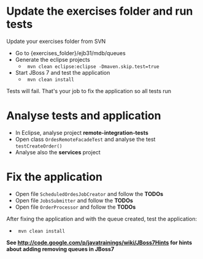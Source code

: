 # Update the exercises folder and run tests #

Update your exercises folder from SVN

  * Go to {exercises\_folder}/ejb31/mdb/queues
  * Generate the eclipse projects
    * ` mvn clean eclipse:eclipse -Dmaven.skip.test=true`
  * Start JBoss 7 and test the application
    * ` mvn clean install`

Tests will fail. That's your job to fix the application so all tests run

# Analyse tests and application #
  * In Eclipse, analyse project **remote-integration-tests**
  * Open class `OrdesRemoteFacadeTest` and analyse the test `testCreateOrder()`
  * Analyse also the **services** project

# Fix the application #
  * Open file `ScheduledOrdesJobCreator` and follow the **TODOs**
  * Open file `JobsSubmitter` and follow the **TODOs**
  * Open file `OrderProcessor` and follow the **TODOs**

After fixing the application and with the queue created, test the application:
  * ` mvn clean install`


**See http://code.google.com/p/javatrainings/wiki/JBoss7Hints for hints about adding removing queues in JBoss7**